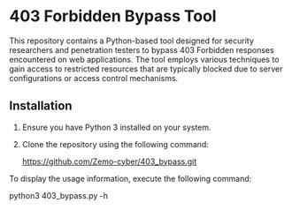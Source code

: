 # 403 Forbidden Bypass Tool

This repository contains a Python-based tool designed for security researchers and penetration testers to bypass 403 Forbidden responses encountered on web applications. The tool employs various techniques to gain access to restricted resources that are typically blocked due to server configurations or access control mechanisms.

## Installation

1. Ensure you have Python 3 installed on your system.
2. Clone the repository using the following command:

   https://github.com/Zemo-cyber/403_bypass.git
   
To display the usage information, execute the following command:

python3 403_bypass.py -h
